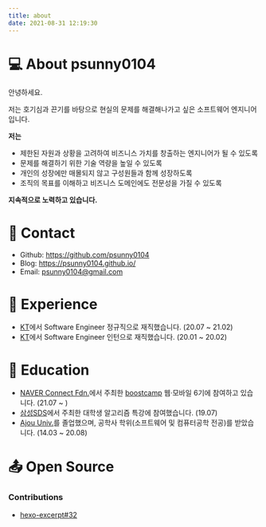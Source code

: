 ```yaml
---
title: about
date: 2021-08-31 12:19:30
---
```


# 💻 About psunny0104

안녕하세요.

저는 호기심과 끈기를 바탕으로 현실의 문제를 해결해나가고 싶은 소프트웨어 엔지니어입니다.


**저는**

- 제한된 자원과 상황을 고려하여 비즈니스 가치를 창출하는 엔지니어가 될 수 있도록
- 문제를 해결하기 위한 기술 역량을 높일 수 있도록
- 개인의 성장에만 매몰되지 않고 구성원들과 함께 성장하도록
- 조직의 목표를 이해하고 비즈니스 도메인에도 전문성을 가질 수 있도록

**지속적으로 노력하고 있습니다.**



# 📮 Contact

* Github: https://github.com/psunny0104
* Blog: https://psunny0104.github.io/
* Email: psunny0104@gmail.com



# 🏢 Experience

* [KT](https://corp.kt.com/)에서 Software Engineer 정규직으로 재직했습니다. (20.07 ~ 21.02)
* [KT](https://corp.kt.com/)에서 Software Engineer 인턴으로 재직했습니다. (20.01 ~ 20.02)



# 🏫 Education

* [NAVER Connect Fdn.](https://connect.or.kr/)에서 주최한 [boostcamp](https://boostcamp.connect.or.kr/) 웹·모바일 6기에 참여하고 있습니다. (21.07 ~ )
* [삼성SDS](https://www.samsungsds.com/kr/index.html)에서 주최한 대학생 알고리즘 특강에 참여했습니다. (19.07)
* [Ajou Univ.](https://www.ajou.ac.kr/kr/index.do)를 졸업했으며, 공학사 학위(소프트웨어 및 컴퓨터공학 전공)를 받았습니다. (14.03 ~ 20.08)



# 📤 Open Source

###  Contributions

* [hexo-excerpt#32](https://github.com/chekun/hexo-excerpt/pull/32) 

